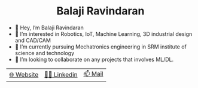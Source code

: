 <h1 align="center">Balaji Ravindaran</h1>


- 👋 Hey, I’m Balaji Ravindaran
- 👀 I’m interested in Robotics, IoT, Machine Learning, 3D industrial design and CAD/CAM
- 🌱 I’m currently pursuing Mechatronics engineering in SRM institute of science and technology
- 💞️ I’m looking to collaborate on any projects that involves ML/DL. 


<table align="center">
 <tr>
  <td><a href = "https://balajiravindaran.netlify.app/"> 🌐 Website</a></td>
  <td><a href = "https://www.linkedin.com/in/balaji-ravindaran/"> 👨‍💼 Linkedin</a></td>
  <td><a href = "balaji05.ravindaran@gmail.com"> 📫 Mail</a></td>
 </tr>
</table>

